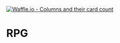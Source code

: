 [![Waffle.io - Columns and their card count](https://badge.waffle.io/TensorStudios/RPG.svg?columns=all)](https://waffle.io/TensorStudios/RPG)

# RPG
